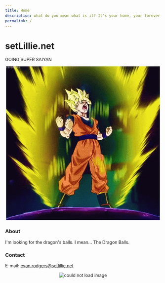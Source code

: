 ```yaml
---
title: Home
description: what do you mean what is it? It's your home, your forever home.
permalink: /
---
```


# setLillie.net

GOING SUPER SAIYAN

<p align="center">
	<img src="https://github.com/FlameKat53/setlillie.net/blob/master/assets/supersaiyanfart.gif?raw=true" alt="sorry, I could not go Super Saiyan!">
</p>

### About
I'm looking for the dragon's balls. I mean... The Dragon Balls. 

### Contact
E-mail: [evan.rodgers@setlillie.net](mailto:evan.rodgers@setlillie.net)


<p align="center">
	<img src="https://avatars.githubusercontent.com/u/38171335?s=48&v=4" alt="could not load image">
</p>
